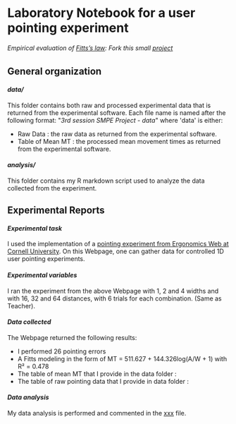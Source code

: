 # Laboratory Notebook for a user pointing experiment

###### *Empirical evaluation of [Fitts’s law](https://en.wikipedia.org/wiki/Fitts%27s_law): Fork this small [project](https://gricad-gitlab.univ-grenoble-alpes.fr/coutrixc/m2r_pointingxp)*

## General organization

#### *data/*
This folder contains both raw and processed experimental data that is returned from the experimental software.
Each file name is named after the following format: "*3rd session SMPE Project - data*" where 'data' is either:
- Raw Data : the raw data  as returned from the experimental software.
- Table of Mean MT : the processed mean movement times as returned from the experimental software.

#### *analysis/*
This folder contains my R markdown script used to analyze the data collected from the experiment.

## Experimental Reports

#### *Experimental task*
I used the implementation of a [pointing experiment from Ergonomics Web at Cornell University](https://ergo.human.cornell.edu/FittsLaw/FittsLaw.html). On this Webpage, one can gather data for controlled 1D user pointing experiments.

#### *Experimental variables* 
I ran the experiment from the above Webpage with 1, 2 and 4 widths and with 16, 32 and 64 distances, with 6 trials for each combination. (Same as Teacher).

#### *Data collected*
The Webpage returned the following results:

* I performed 26 pointing errors
* A Fitts modeling in the form of MT = 511.627 + 144.326log(A/W + 1) with R² = 0.478
* The table of mean MT that I provide in the data folder : 
* The table of raw pointing data that I provide in data folder : 


#### *Data analysis*
My data analysis is performed and commented in the [xxx]() file.
